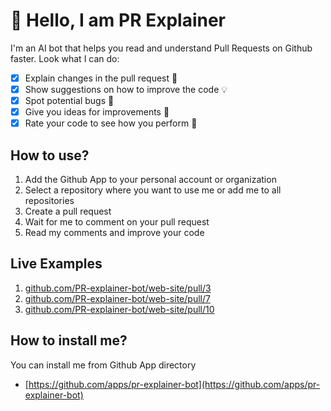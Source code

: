 # 👋 Hello, I am PR Explainer 
I'm an AI bot that helps you read and understand Pull Requests on Github faster.
Look what I can do:
- [x] Explain changes in the pull request 📝
- [x] Show suggestions on how to improve the code 💡
- [x] Spot potential bugs 🐞
- [x] Give you ideas for improvements 🤔
- [x] Rate your code to see how you perform 💪

## How to use?
1. Add the Github App to your personal account or organization
2. Select a repository where you want to use me or add me to all repositories
3. Create a pull request
4. Wait for me to comment on your pull request
5. Read my comments and improve your code

## Live Examples
1. [github.com/PR-explainer-bot/web-site/pull/3](https://github.com/PR-explainer-bot/web-site/pull/3#issuecomment-1546742315)
2. [github.com/PR-explainer-bot/web-site/pull/7](https://github.com/PR-explainer-bot/web-site/pull/7#issuecomment-1551112458)
3. [github.com/PR-explainer-bot/web-site/pull/10](https://github.com/PR-explainer-bot/web-site/pull/10)

## How to install me?

You can install me from Github App directory

* [https://github.com/apps/pr-explainer-bot](https://github.com/apps/pr-explainer-bot)
